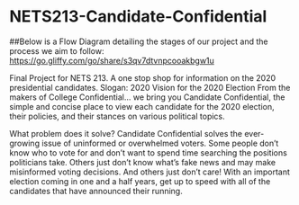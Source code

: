 # NETS213-Candidate-Confidential

##Below is a Flow Diagram detailing the stages of our project and the process we aim to follow:
https://go.gliffy.com/go/share/s3qv7dtvnpcooakbgw1u

Final Project for NETS 213. A one stop shop for information on the 2020 presidential candidates.
Slogan: 2020 Vision for the 2020 Election
From the makers of College Confidential… we bring you Candidate Confidential, the simple and concise place to view each candidate for the 2020 election, their policies, and their stances on various political topics.

What problem does it solve?
Candidate Confidential solves the ever-growing issue of uninformed or overwhelmed voters. Some people don’t know who to vote for and don’t want to spend time searching the positions politicians take. Others just don’t know what’s fake news and may make misinformed voting decisions. And others just don’t care! With an important election coming in one and a half years, get up to speed with all of the candidates that have announced their running.

